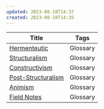 ```yaml
---
updated: 2023-08-18T14:37
created: 2023-08-18T14:35
---
```


| Title                                               | Tags     |
| --------------------------------------------------- | -------- |
| [Hermenteutic](notes/Hermenteutic.md)             | Glossary |
| [Structuralism](notes/Structuralism.md)           | Glossary |
| [Constructivism](notes/Constructivism.md)         | Glossary |
| [Post-Structuralism](notes/Post-Structuralism.md) | Glossary |
| [Animism](notes/Animism.md)                       | Glossary |
| [Field Notes](notes/Field%20Notes.md)               | Glossary |

